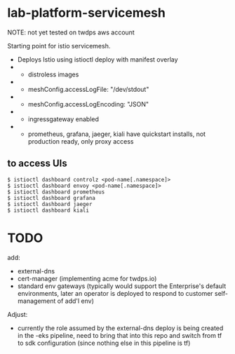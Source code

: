 # lab-platform-servicemesh

NOTE: not yet tested on twdps aws account


Starting point for istio servicemesh.

- Deploys Istio using istioctl deploy with manifest overlay
- - distroless images
- - meshConfig.accessLogFile: "/dev/stdout"
- - meshConfig.accessLogEncoding: "JSON" 
- - ingressgateway enabled
- - prometheus, grafana, jaeger, kiali have quickstart installs, not production ready, only proxy access


## to access UIs

```
$ istioctl dashboard controlz <pod-name[.namespace]>
$ istioctl dashboard envoy <pod-name[.namespace]>
$ istioctl dashboard prometheus
$ istioctl dashboard grafana
$ istioctl dashboard jaeger
$ istioctl dashboard kiali
```


# TODO

add:  

- external-dns  
- cert-manager (implementing acme for twdps.io)  
- standard env gateways (typically would support the Enterprise's default environments, later an operator is deployed to respond to customer self-management of add'l env)  



Adjust:

- currently the role assumed by the external-dns deploy is being created in the -eks pipeline, need to bring that into this repo and switch from tf to sdk configuration (since nothing else in this pipeline is tf)

